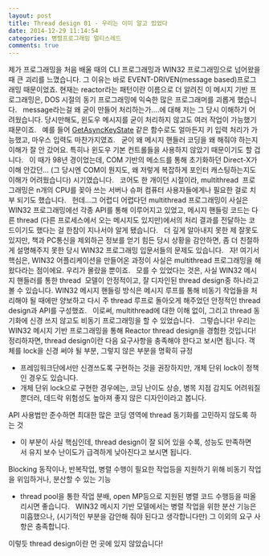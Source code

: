 ```yaml
---
layout: post
title: Thread design 01 - 우리는 이미 알고 있었다
date: 2014-12-29 11:14:54
categories: 병렬프로그래밍 멀티스레드
comments: true
---
```


제가 프로그래밍을 처음 배울 때의 CLI 프로그래밍과 WIN32 프로그래밍으로 넘어왔을 때 큰 괴리를 느꼈습니다.
그 이유는 바로 EVENT-DRIVEN(message based)프로그래밍 때문이었죠.
현재는 reactor라는 패턴이란 이름으로 더 알려진 이 메시지 기반 프로그래밍은, DOS 시절의 동기 프로그래밍에 익숙한 많은 프로그래머를 괴롭게 했습니다.
 
message라는걸 왜 굳이 만들어 처리하는가….에 대해 저는 그 당시 이해하기 어려웠습니다.
당시만해도, 윈도우 메시지를 굳이 처리하지 않고도 여러 작업이 가능했기 때문이죠.
 
예를 들어 [GetAsyncKeyState](http://msdn.microsoft.com/ko-kr/library/windows/desktop/ms646293(v=vs.85).aspx) 같은 함수로도 얼마든지 키 입력 처리가 가능했고, 마우스 입력도 마찬가지였죠.
 
굳이 왜 메시지 핸들러 코딩을 왜 해줘야 하는지 이해가 잘 안 갔어요. 특히나 윈도우 기본 컨트롤들을 사용하지 않았기 때문이기도 할 겁니다.
 
이 때가 98년 경이었는데, COM 기반의 메소드를 통해 초기화하던 Direct-X가 이해 안갔던… (그 당시엔 COM이 뭔지도, 왜 저렇게 복잡하게 포인터 캐스팅하는지도 이해가 어려웠습니다) 시기였습니다.
 
코어도 한 개이던 시절이라, multithread  프로그래밍은 n개의 CPU를 꽂아 쓰는 서버나 슈퍼 컴퓨터 사용자들에게나 필요한 걸로 치부 되기도 했습니다.
 
헌데…그 어렵디 어렵다던 multithread 프로그래밍이 사실은 WIN32 프로그래밍에선 각종 API를 통해 이루어지고 있었고, 메시지 핸들링 코드는 다른 thread (다른 프로세스에서 오는 메시지도 있지만)에서의 처리 결과를 전달하는 코드이기도 했다는 걸 한참이 지나서야 알게 됐습니다.
 
더 깊게 알아내지 못한 제 잘못도 있지만, 책과 PC통신을 제외하곤 정보를 얻기 힘든 당시 상황을 감안하면, 좀 더 친절하게 설명해주지 못한 당시 WIN32 프로그래밍 입문서들의 문제도 있습니다.
 
자! 여기서 핵심은, WIN32 어플리케이션을 만들어온 과정이 사실은 multithread 프로그래밍을 해왔다라는 점이에요. 우리가 몰랐을 뿐이죠.
 
모를 수 있었다는 것은, 사실 WIN32 메시지 핸들러를 통한 thread  모델이 안정적이고, 잘 디자인된 thread design중 하나라고 볼 수 있습니다. WIN32 메시지 핸들링 방식은 메시지 루프를 통해 비동기 작업들을 처리해야 될 때에만 양보하고 다시 주 thread 루프로 돌아오게 해주었던 안정적인 thread design과 API를 구성했죠.
 
이로써, multithread에 대한 이해 없이, 그리고 thread 동기화에 신경 쓰지 않고도 비동기 프로그래밍을 할 수 있었습니다.
 
그렇습니다! 우리는 WIN32 메시지 기반 프로그래밍을 통해 Reactor thread design을 경험한 것입니다!
 
정리하자면, thread design이란 다음 요구사항을 충족해야 한다고 보시면 됩니다.
객체를 lock을 신경 써야 될 부분, 그렇지 않은 부분을 명확히 규정
* 프레임워크단에서만 신경쓰도록 구현하는 것을 권장하지만, 개체 단위 lock이 정책인 경우도 있습니다.
* 개체 단위 lock으로 구현한 경우에는, 코딩 난이도 상승, 병목 지점 감지도 어려워질 뿐더러, 데드락 위험성도 높아져 좋지 않은 디자인이라고 봅니다.

API 사용법만 준수하면 최대한 많은 코딩 영역에 thread 동기화를 고민하지 않도록 하는 것
* 이 부분이 사실 핵심인데, thread design이 잘 되어 있을 수록, 성능도 만족하면서 유지 보수 난이도가 급격하게 낮아진다고 보시면 됩니다.

Blocking 동작이나, 반복작업, 병렬 수행이 필요한 작업등을 지원하기 위해 비동기 작업을 위임하거나, 분산할 수 있는 기능
* thread pool을 통한 작업 분배, open MP등으로 지원된 병렬 코드 수행등을 떠올리시면 좋습니다.
 
WIN32 메시지 기반 모델에서는 병렬 작업을 위한 분산 기능은 미흡했으나, (시기적인 부분을 감안해 줘야 된다고 생각합니다만) 그 이외의 요구 사항은 충족합니다. 

이렇듯 thread design이란 먼 곳에 있지 않았습니다!
